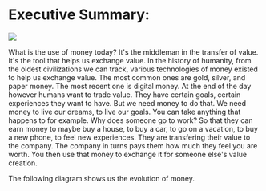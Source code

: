 # Executive Summary:

![](https://badgen.net/badge/Version/v0.0.2/green)

What is the use of money today?
It's the middleman in the transfer of value. It's the tool that helps us exchange value. In the history of humanity, from the oldest civilizations we can track, various technologies of money existed to help us exchange value. The most common ones are gold, silver, and paper money. The most recent one is digital money.
At the end of the day however humans want to trade value. They have certain goals, certain experiences they want to have. But we need money to do that. We need money to live our dreams, to live our goals.
You can take anything that happens to for example. 
Why does someone go to work?
So that they can earn money to maybe buy a house, to buy a car, to go on a vacation, to buy a new phone, to feel new experiences. They are transfering their value to the company. The company in turns pays them how much they feel you are worth. You then use that money to exchange it for someone else's value creation.

The following diagram shows us the evolution of money.